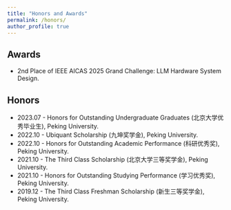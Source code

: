 ```yaml
---
title: "Honors and Awards"
permalink: /honors/
author_profile: true
---
```


## Awards
- 2nd Place of IEEE AICAS 2025 Grand Challenge: LLM Hardware System Design.

## Honors
- 2023.07 - Honors for Outstanding Undergraduate Graduates (北京大学优秀毕业生), Peking University.
- 2022.10 - Ubiquant Scholarship (九坤奖学金), Peking University.
- 2022.10 -  Honors for Outstanding Academic Performance (科研优秀奖), Peking University.
- 2021.10 - The Third Class Scholarship (北京大学三等奖学金), Peking University.
- 2021.10 - Honors for Outstanding Studying Performance (学习优秀奖), Peking University.
- 2019.12 - The Third Class Freshman Scholarship (新生三等奖学金), Peking University.